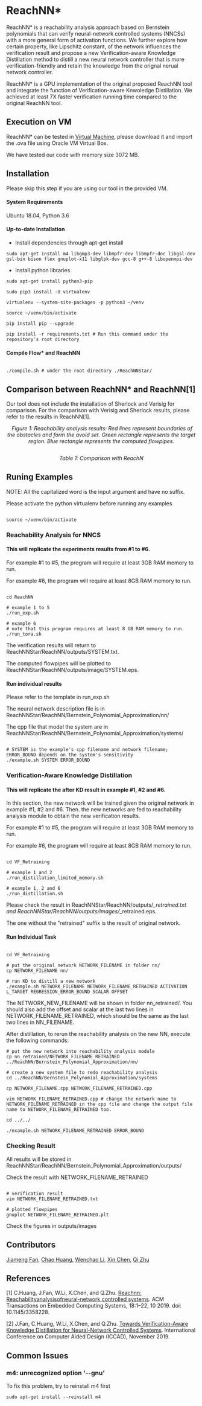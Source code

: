 # ReachNN*
ReachNN* is a reachability analysis approach based on Bernstein
polynomials that can verify neural-network controlled systems (NNCSs)
with a more general form of activation functions. We further explore how
certain property, like Lipschitz constant, of the network influences the
verification result and propose a new Verification-aware Knowledge
Distillation method to distill a new neural network controller that is
more verification-friendly and retain the knowledge from the orignal
nerual network controller.

ReachNN* is a GPU implementation of the original proposed ReachNN tool
and integrate the function of Verification-aware Knwoledge
Distillation. We achieved at least 7X faster verification running time
compared to the original ReachNN tool.

## Execution on VM

ReachNN* can be tested in [Virtual
Machine](https://drive.google.com/file/d/1PzHcbV8QnmqksN180BWLgcH04wQB_Tf9/view?usp=sharing), please download it and
import the .ova file using Oracle VM Virtual Box.

We have tested our code with memory size 3072 MB.

## Installation

Please skip this step if you are using our tool in the provided VM.

#### System Requirements
Ubuntu 18.04, Python 3.6

#### Up-to-date Installation
- Install dependencies through apt-get install
```
sudo apt-get install m4 libgmp3-dev libmpfr-dev libmpfr-doc libgsl-dev gsl-bin bison flex gnuplot-x11 libglpk-dev gcc-8 g++-8 libopenmpi-dev
```
- Install python libraries
```
sudo apt-get install python3-pip

sudo pip3 install -U virtualenv

virtualenv --system-site-packages -p python3 ~/venv

source ~/venv/bin/activate

pip install pip --upgrade

pip install -r requirements.txt # Run this command under the repository's root directory

```


#### Compile Flow* and ReachNN

```

./compile.sh # under the root directory ./ReachNNStar/

```

## Comparison between ReachNN* and ReachNN[1]

Our tool does not include the installation of Sherlock and Verisig for comparison. For the comparison with Verisig and Sherlock results, please refer to the results in ReachNN[1].

<p align="center">
    <img src="figures/KD.png" alt> 
    <em>Figure 1: Reachability analysis results: Red lines represent boundaries of the obstacles and form the avoid set. Green rectangle represents the target region. Blue rectangle represents the computed flowpipes.</em>
</p>

<p align="center">
    <img src="figures/result_table.png" alt>
</p>
<p align="center">
    <em>Table 1: Comparison with ReachN</em>
</p>

## Runing Examples

NOTE: All the capitalized word is the input argument and have no suffix.

Please activate the python virtualenv before running any examples

```

source ~/venv/bin/activate

```

### Reachability Analysis for NNCS

#### This will replicate the experiments results from #1 to #6.

For example #1 to #5, the program will require at least 3GB RAM memory to run.

For example #6, the program will require at least 8GB RAM memory to run.

```

cd ReachNN

# example 1 to 5
./run_exp.sh

# example 6
# note that this program requires at least 8 GB RAM memory to run.
./run_tora.sh

```

The verification results will return to ReachNNStar/ReachNN/outputs/SYSTEM.txt.

The computed flowpipes will be plotted to ReachNNStar/ReachNN/outputs/image/SYSTEM.eps.

#### Run individual results
Please refer to the template in run_exp.sh

The neural network description file is in ReachNNStar/ReachNN/Bernstein_Polynomial_Approximation/nn/

The cpp file that model the system are in ReachNNStar/ReachNN/Bernstein_Polynomial_Approximation/systems/

```

# SYSTEM is the example's cpp filename and network filename; ERROR_BOUND depends on the system's sensitivity
./example.sh SYSTEM ERROR_BOUND

```

### Verification-Aware Knowledge Distillation

#### This will replicate the after KD result in example #1, #2 and #6.

In this section, the new network will be trained given the original network in example #1, #2 and #6. Then. the new networks are fed to reachability analysis module to obtain the new verification results.

For example #1 to #5, the program will require at least 3GB RAM memory to run.

For example #6, the program will require at least 8GB RAM memory to run.
```

cd VF_Retraining

# example 1 and 2
./run_distillation_limited_memory.sh

# example 1, 2 and 6
./run_distillation.sh

```
Please check the result in ReachNNStar/ReachNN/outputs/*_retrained.txt and ReachNNStar/ReachNN/outputs/images/*_retrained.eps.

The one without the "retrained" suffix is the result of original network.

#### Run Individual Task
```

cd VF_Retraining

# put the original network NETWORK_FILENAME in folder nn/
cp NETWORK_FILENAME nn/

# run KD to distill a new network
./example.sh NETWORK_FILENAME NETWORK_FILENAME_RETRAINED ACTIVATION L_TARGET REGRESSION_ERROR_BOUND SCALAR OFFSET

```

The NETWORK_NEW_FILENAME will be shown in folder nn_retrained/. You should also add the offset and scalar at the last two lines in NETWORK_FILENAME_RETRAINED, which should be the same as the last two lines in NN_FILENAME.

After distillation, to rerun the reachability analysis on the new NN, execute the following commands:

```
# put the new network into reachability analysis module
cp nn_retrained/NETWORK_FILENAME_RETRAINED ../ReachNN/Bernstein_Polynomial_Approximation/nn/

# create a new system file to redo reachability analysis
cd ../ReachNN/Bernstein_Polynomial_Approximation/systems

cp NETWORK_FILENAME.cpp NETWORK_FILENAME_RETRAINED.cpp

vim NETWORK_FILENAME_RETRAINED.cpp # change the network name to NETWORK_FILENAME_RETRAINED in the cpp file and change the output file name to NETWORK_FILENAME_RETRAINED too.

cd ../../

./example.sh NETWORK_FILENAME_RETRAINED ERROR_BOUND

```

### Checking Result

All results will be stored in ReachNNStar/ReachNN/Bernstein_Polynomial_Approximation/outputs/

Check the result with NETWORK_FILENAME_RETRAINED

```

# verification result
vim NETWORK_FILENAME_RETRAINED.txt

# plotted flowpipes
gnuplot NETWORK_FILENAME_RETRAINED.plt

```

Check the figures in outputs/images

## Contributors
[Jiameng Fan](https://www.jiamengf.com), [Chao Huang](https://chaohuang2018.github.io/main/), [Wenchao Li](http://sites.bu.edu/depend/people/), [Xin Chen](https://udayton.edu/directory/artssciences/computerscience/chen-xin.php), [Qi Zhu](http://users.eecs.northwestern.edu/~qzhu/)

## References
[1] C.Huang, J.Fan, W.Li, X.Chen, and Q.Zhu.
[Reachnn: Reachabilityanalysisofneural-network controlled systems](https://dl.acm.org/citation.cfm?id=3358228).
ACM Transactions on Embedded Computing Systems, 18:1–22, 10 2019. doi: 10.1145/3358228.

[2] J.Fan, C.Huang, W.Li, X.Chen, and Q.Zhu.
[Towards Verification-Aware Knowledge Distillation for Neural-Network Controlled Systems](https://ieeexplore.ieee.org/abstract/document/8942059).
International Conference on Computer Aided Design (ICCAD), November 2019.

## Common Issues
### m4: unrecognized option '--gnu'
To fix this problem, try to reinstall m4 first
```
sudo apt-get install --reinstall m4
```

